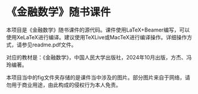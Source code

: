 # 《金融数学》随书课件

本项目是《金融数学》随书课件的源代码。课件使用LaTeX+Beamer编写，可以使用XeLaTeX进行编译。建议使用TeXLive或MacTeX进行编译操作。详细操作方式，请参见readme.pdf文件。

对应的教材是：《金融数学》，中国人民大学出版社，2024年10月出版，方杰、冯玲编著。

本项目当中的fig文件夹存储的是课件当中涉及的图片。部分图片来自于网络，请勿用于商业用途，由此构成的侵权行为本人免责。

